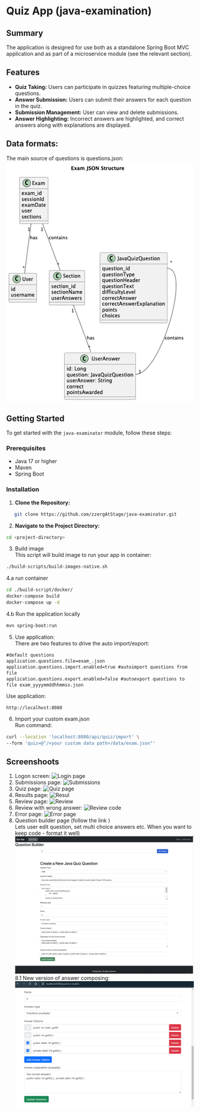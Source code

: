 # Quiz App (java-examination)
 ## Summary
The application is designed for use both as a standalone Spring Boot MVC application and as part of a microservice module (see the relevant section).
## Features
- **Quiz Taking:** Users can participate in quizzes featuring multiple-choice questions.
- **Answer Submission:** Users can submit their answers for each question in the quiz.
- **Submission Management:** User can view and delete submissions.
- **Answer Highlighting:** Incorrect answers are highlighted, and correct answers along with explanations are displayed.

## Data formats:
The main source of questions is questions.json:
![Json structure](docs/images/exam-Exam_JSON_Structure.png)

## Getting Started

To get started with the `java-examinator` module, follow these steps:

### Prerequisites
- Java 17 or higher
- Maven
- Spring Boot

### Installation

1. **Clone the Repository:**
```bash
   git clone https://github.com/zzergAtStage/java-examinator.git
```

2. **Navigate to the Project Directory:**  
```bash
cd <project-directory>
```
3. Build image  
This script will build image to run your app in container:
```bash
./build-scripts/build-images-native.sh
```
4.a run container
```bash  
cd ./build-script/docker/
docker-compose build
docker-compose up -d
```

4.b Run the application locally 
```bash
mvn spring-boot:run
```

5. Use application:  
There are two features to drive the auto import/export:
```properties
#default questions
application.questions.file=exam_.json
application.questions.import.enabled=true #autoimport questions from file
application.questions.export.enabled=false #autoexport questions to file exam_yyyymmddhhmmss.json
```
Use application:

```
http://localhost:8080
```
6. Import your custom exam.json  
Run command:   
```bash
curl --location 'localhost:8080/api/quiz/import' \
--form 'quiz=@"/<your custom data path>/data/exam.json"'
```

## Screenshoots
1. Logon screen:
![Login page](./docs/images/logon.png)
2. Submissions page:
![Submissions](./docs/images/submissions.png)
3. Quiz page:
![Quiz page](./docs/images/quiz-question.png)
4. Results page:
![Resul](./docs/images/result.png)
5. Review page:
![Review](./docs/images/review-page.png)
6. Review with wrong answer:
![Review code](./docs/images/review-wrong-code.png)
7. Error page:
![Error page](./docs/images/error-page.png)
8. Question builder page (follow the link )  
Lets user edit question, set multi choice answers etc. When you want to keep code - format it well)
![Question builder](docs/images/quistion-builder.png)
 8.1 New version of answer composing:
![Question builder](docs/images/setup-answers.png)
